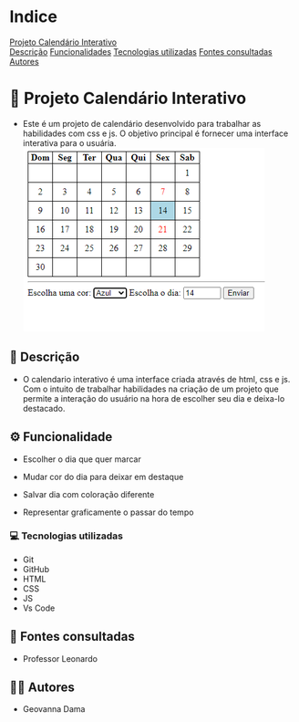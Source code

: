 # Indice

[Projeto Calendário Interativo](#-projeto-calend%C3%A1rio-interativo)  
[Descrição](#-descri%C3%A7%C3%A3o)
[Funcionalidades](#%EF%B8%8F-funcionalidade) 
[Tecnologias utilizadas](#-tecnologias-utilizadas) 
[Fontes consultadas](#-fontes-consultadas)
[Autores](#-autores)

# 🚀 Projeto Calendário Interativo
- Este é um projeto de calendário desenvolvido para trabalhar as habilidades com css e js. O objetivo principal é fornecer uma interface interativa para o usuária. 
![img](img/MicrosoftTeams-image.png)

## 📝 Descrição 
- O calendario interativo é uma interface criada através de html, css e js. Com o intuito de trabalhar habilidades na criação de um projeto que permite a interação do usuário na hora de escolher seu dia e deixa-lo destacado.

## ⚙️ Funcionalidade 
- Escolher o dia que quer marcar 

- Mudar cor do dia para deixar em destaque 

- Salvar dia com coloração diferente 

- Representar graficamente o passar do tempo

### 💻 Tecnologias utilizadas
- Git  
- GitHub  
- HTML  
- CSS  
- JS  
- Vs Code  


## 🔎 Fontes consultadas
- Professor Leonardo


## 🙎🏽 Autores 
- Geovanna Dama  
